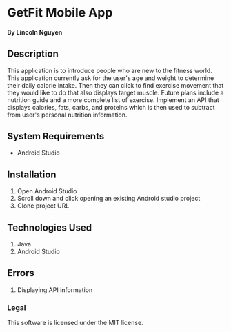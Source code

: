 # GetFit Mobile App

#### By Lincoln Nguyen

## Description

This application is to introduce people who are new to the fitness world. This application currently ask for the user's age and weight to determine their daily calorie intake. Then they can click to find exercise movement that they would like to do that also displays target muscle. Future plans include a nutrition guide and a more complete list of exercise. Implement an API that displays calories, fats, carbs, and proteins which is then used to subtract from user's personal nutrition information.

## System Requirements
* Android Studio

## Installation
1. Open Android Studio
2. Scroll down and click opening an existing Android studio project
3. Clone project URL

## Technologies Used
1. Java
2. Android Studio

## Errors
1. Displaying API information

### Legal

This software is licensed under the MIT license.